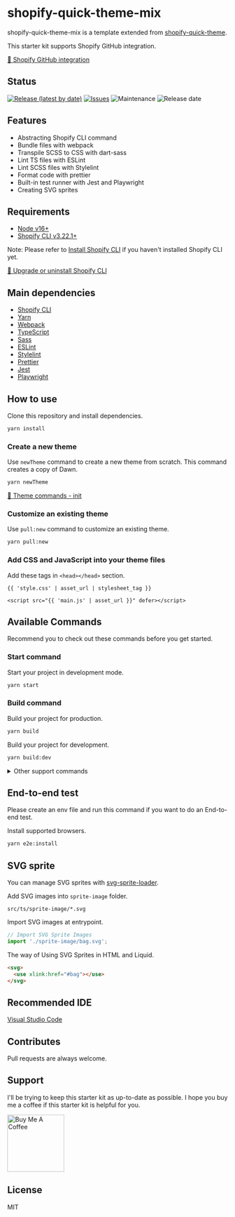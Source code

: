 # shopify-quick-theme-mix

shopify-quick-theme-mix is a template extended from [shopify-quick-theme](https://github.com/Kazuki-tam/shopify-quick-theme).

This starter kit supports Shopify GitHub integration.

[📖 Shopify GitHub integration](https://shopify.dev/themes/tools/github)
## Status

[![Release (latest by date)](https://img.shields.io/github/v/release/Kazuki-tam/shopify-quick-theme-mix)](https://github.com/Kazuki-tam/shopify-quick-theme-mix/releases/tag/v0.0.1)
[![Issues](https://img.shields.io/github/issues/Kazuki-tam/shopify-quick-theme-mix)](https://github.com/Kazuki-tam/shopify-quick-theme-mix/issues)
![Maintenance](https://img.shields.io/maintenance/yes/2022)
![Release date](https://img.shields.io/github/release-date/Kazuki-tam/shopify-quick-theme-mix)

## Features

- Abstracting Shopify CLI command
- Bundle files with webpack
- Transpile SCSS to CSS with dart-sass
- Lint TS files with ESLint
- Lint SCSS files with Stylelint
- Format code with prettier
- Built-in test runner with Jest and Playwright
- Creating SVG sprites

## Requirements

- [Node v16+](https://nodejs.org/en/)
- [Shopify CLI v3.22.1+](https://shopify.dev/themes/tools/cli)

Note: Please refer to [Install Shopify CLI](https://shopify.dev/themes/tools/cli/installation) if you haven't installed Shopify CLI yet.

[📖 Upgrade or uninstall Shopify CLI](https://shopify.dev/themes/tools/cli/upgrade-uninstall)
## Main dependencies

- [Shopify CLI](https://shopify.dev/themes/tools/cli)
- [Yarn](https://yarnpkg.com/)
- [Webpack](https://webpack.js.org/)
- [TypeScript](https://www.typescriptlang.org/)
- [Sass](https://sass-lang.com/)
- [ESLint](https://eslint.org/)
- [Stylelint](https://stylelint.io/)
- [Prettier](https://prettier.io/)
- [Jest](https://jestjs.io/)
- [Playwright](https://playwright.dev/)

## How to use

Clone this repository and install dependencies.

```bash
yarn install
```

### Create a new theme

Use `newTheme` command to create a new theme from scratch. This command creates a copy of Dawn.

```bash
yarn newTheme
```

[📖 Theme commands - init](https://shopify.dev/themes/tools/cli/theme-commands#init)

### Customize an existing theme

Use `pull:new` command to customize an existing theme.

```bash
yarn pull:new
```

### Add CSS and JavaScript into your theme files

Add these tags in `<head></head>` section.

```liquid
{{ 'style.css' | asset_url | stylesheet_tag }}
```

```liquid
<script src="{{ 'main.js' | asset_url }}" defer></script>
```

## Available Commands

Recommend you to check out these commands before you get started.

### Start command

Start your project in development mode.

```bash
yarn start
```

### Build command

Build your project for production.

```bash
yarn build
```

Build your project for development.

```bash
yarn build:dev
```

<details>
<summary>Other support commands</summary>

### Pull command

Retrieve theme files from Shopify without deleting local files.

```bash
yarn pull
```

### Push command

Upload your local theme files to Shopify without deleting remote files.

```bash
yarn push
```

Push to your development theme. If you don't have a development theme, then one is created.

```bash
yarn push:dev
```

Upload the theme to the theme library as a new unpublished theme.

```bash
yarn push:upload
```

### Deploy command

Build your local files and upload them to Shopify as production.

```bash
yarn deploy
```

Build your local files and upload them to Shopify as development.

```bash
yarn deploy:dev
```

### Preview command
Returns links that let you preview the specified theme.

```bash
yarn preview
```

### Cheat command

Open Shopify Cheat Sheet.

```bash
yarn cheat
```

[Shopify Cheat Sheet](https://www.shopify.com/partners/shopify-cheat-sheet)

### Lint command

Lint this project code.

```bash
yarn lint
```

Fix this project code.

```bash
yarn lint:fix
```

### Test command

Run End-to-end testing and unit testing.

```bash
yarn test
```

Run unit testing.

```bash
yarn unit
```

```bash
yarn unit:watch
```

Run End-to-end testing in a headless.

```bash
yarn e2e
```

Run End-to-end testing with headed browser.

```bash
yarn e2e:headed
```

Generate End-to-end test code.

```bash
yarn e2e:codegen
```

### Share command
Uploads your theme as a new, unpublished theme in your theme library.

```bash
yarn share
```

### Package command
Packages your local theme files into a ZIP file that can be uploaded to Shopify.

```bash
yarn package
```

### PostInstall command

Install missing TypeScript typings.

```bash
yarn postInstall
```

</details>

## End-to-end test
Please create an env file and run this command if you want to do an End-to-end test.

Install supported browsers.

```bash
yarn e2e:install
```
## SVG sprite
You can manage SVG sprites with [svg-sprite-loader](https://www.npmjs.com/package/svg-sprite-loader).

Add SVG images into `sprite-image` folder.

```
src/ts/sprite-image/*.svg
```

Import SVG images at entrypoint.

```ts
// Import SVG Sprite Images
import './sprite-image/bag.svg';
```

The way of Using SVG Sprites in HTML and Liquid.

```html
<svg>
  <use xlink:href="#bag"></use>
</svg>
```

## Recommended IDE

[Visual Studio Code](https://code.visualstudio.com/)


## Contributes

Pull requests are always welcome.

## Support
I'll be trying to keep this starter kit as up-to-date as possible.
I hope you buy me a coffee if this starter kit is helpful for you.

<!-- BADGES/ -->
<p>
    <a href="https://buymeacoffee.com/ricebookspk" target="_blank"><img src="https://cdn.buymeacoffee.com/buttons/default-yellow.png" alt="Buy Me A Coffee" width="130"></a>
</p>
<!-- /BADGES -->

## License

MIT
